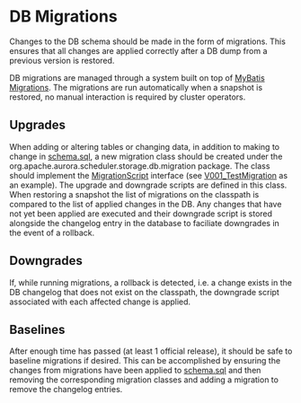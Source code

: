 DB Migrations
=============

Changes to the DB schema should be made in the form of migrations. This ensures that all changes
are applied correctly after a DB dump from a previous version is restored.

DB migrations are managed through a system built on top of
[MyBatis Migrations](http://www.mybatis.org/migrations/). The migrations are run automatically when
a snapshot is restored, no manual interaction is required by cluster operators.

Upgrades
--------
When adding or altering tables or changing data, in addition to making to change in
[schema.sql](../../src/main/resources/org/apache/aurora/scheduler/storage/db/schema.sql), a new
migration class should be created under the org.apache.aurora.scheduler.storage.db.migration
package. The class should implement the [MigrationScript](https://github.com/mybatis/migrations/blob/master/src/main/java/org/apache/ibatis/migration/MigrationScript.java)
interface (see [V001_TestMigration](https://github.com/apache/aurora/blob/rel/0.19.0/src/test/java/org/apache/aurora/scheduler/storage/db/testmigration/V001_TestMigration.java)
as an example). The upgrade and downgrade scripts are defined in this class. When restoring a
snapshot the list of migrations on the classpath is compared to the list of applied changes in the
DB. Any changes that have not yet been applied are executed and their downgrade script is stored
alongside the changelog entry in the database to faciliate downgrades in the event of a rollback.

Downgrades
----------
If, while running migrations, a rollback is detected, i.e. a change exists in the DB changelog that
does not exist on the classpath, the downgrade script associated with each affected change is
applied.

Baselines
---------
After enough time has passed (at least 1 official release), it should be safe to baseline migrations
if desired. This can be accomplished by ensuring the changes from migrations have been applied to
[schema.sql](../../src/main/resources/org/apache/aurora/scheduler/storage/db/schema.sql) and then
removing the corresponding migration classes and adding a migration to remove the changelog entries.